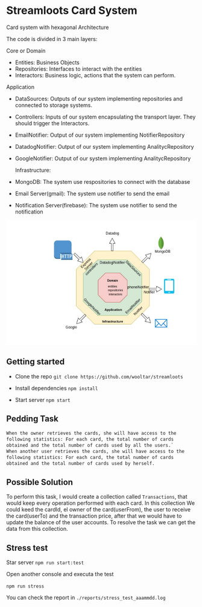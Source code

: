 # Streamloots Card System

Card system with hexagonal Architecture

The code is divided in 3 main layers:

Core or Domain

- Entities: Business Objects
- Repositories: Interfaces to interact with the entities
- Interactors: Business logic, actions that the system can perform.

Application

- DataSources: Outputs of our system implementing repositories and connected to storage systems.
- Controllers: Inputs of our system encapsulating the transport layer. They should trigger the Interactors.
- EmailNotifier: Output of our system implementing NotifierRepository
- DatadogNotifier: Output of our system implementing AnalitycRepository
- GoogleNotifier: Output of our system implementing AnalitycRepository

  Infrastructure:

- MongoDB: The system use respositories to connect with the database
- Email Server(gmail): The system use notifier to send the email
- Notification Server(firebase): The system use notifier to send the notification

![Steamloots card System Hexagonal Architecture](./img/hexagonal.jpg)

## Getting started

- Clone the repo
  `git clone https://github.com/wooltar/streamloots`

- Install dependencies
  `npm install`

- Start server
  `npm start`

## Pedding Task

```
When the owner retrieves the cards, she will have access to the following statistics: For each card, the total number of cards obtained and the total number of cards used by all the users.`
When another user retrieves the cards, she will have access to the following statistics: For each card, the total number of cards obtained and the total number of cards used by herself.
```

## Possible Solution

To perform this task, I would create a collection called `Transactions`, that would keep every operation performed with each card. In this collection We could keed the cardId, el owner of the card(userFrom), the user to receive the card(userTo) and the transaction price, after that we would have to update the balance of the user accounts.
To resolve the task we can get the data from this collection.

## Stress test

Star server
`npm run start:test`

Open another console and executa the test

`npm run stress`

You can check the report in `./reports/stress_test_aaammdd.log`
